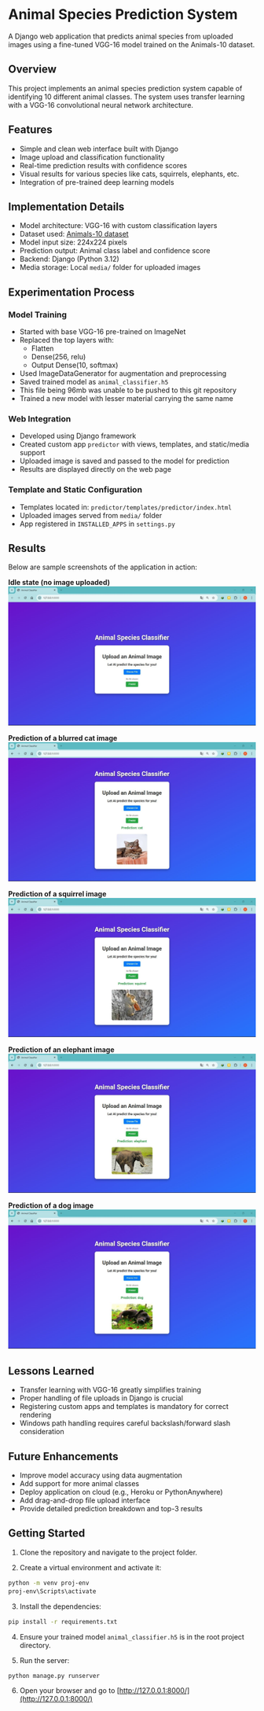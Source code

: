 
# Animal Species Prediction System

A Django web application that predicts animal species from uploaded images using a fine-tuned VGG-16 model trained on the Animals-10 dataset.

## Overview

This project implements an animal species prediction system capable of identifying 10 different animal classes. The system uses transfer learning with a VGG-16 convolutional neural network architecture.

## Features

- Simple and clean web interface built with Django
- Image upload and classification functionality
- Real-time prediction results with confidence scores
- Visual results for various species like cats, squirrels, elephants, etc.
- Integration of pre-trained deep learning models

## Implementation Details

- Model architecture: VGG-16 with custom classification layers
- Dataset used: [Animals-10 dataset](https://www.kaggle.com/datasets/alessiocorrado99/animals10)
- Model input size: 224x224 pixels
- Prediction output: Animal class label and confidence score
- Backend: Django (Python 3.12)
- Media storage: Local `media/` folder for uploaded images

## Experimentation Process

### Model Training
- Started with base VGG-16 pre-trained on ImageNet
- Replaced the top layers with:
  - Flatten
  - Dense(256, relu)
  - Output Dense(10, softmax)
- Used ImageDataGenerator for augmentation and preprocessing
- Saved trained model as `animal_classifier.h5`
- This file being 96mb was unable to be pushed to this git repository
- Trained a new model with lesser material carrying the same name 

### Web Integration
- Developed using Django framework
- Created custom app `predictor` with views, templates, and static/media support
- Uploaded image is saved and passed to the model for prediction
- Results are displayed directly on the web page

### Template and Static Configuration
- Templates located in: `predictor/templates/predictor/index.html`
- Uploaded images served from `media/` folder
- App registered in `INSTALLED_APPS` in `settings.py`

## Results

Below are sample screenshots of the application in action:

**Idle state (no image uploaded)**  
![1.jpg](Screenshots/1.jpg)

**Prediction of a blurred cat image**  
![2.jpg](Screenshots/2.jpg)

**Prediction of a squirrel image**  
![3.jpg](Screenshots/3.jpg)

**Prediction of an elephant image**  
![4.jpg](Screenshots/4.jpg)

**Prediction of a dog image**  
![5.jpg](Screenshots/5.jpg)

## Lessons Learned

- Transfer learning with VGG-16 greatly simplifies training
- Proper handling of file uploads in Django is crucial
- Registering custom apps and templates is mandatory for correct rendering
- Windows path handling requires careful backslash/forward slash consideration

## Future Enhancements

- Improve model accuracy using data augmentation
- Add support for more animal classes
- Deploy application on cloud (e.g., Heroku or PythonAnywhere)
- Add drag-and-drop file upload interface
- Provide detailed prediction breakdown and top-3 results

## Getting Started

1. Clone the repository and navigate to the project folder.

2. Create a virtual environment and activate it:

```bash
python -m venv proj-env
proj-env\Scripts\activate
```

3. Install the dependencies:

```bash
pip install -r requirements.txt
```

4. Ensure your trained model `animal_classifier.h5` is in the root project directory.

5. Run the server:

```bash
python manage.py runserver
```

6. Open your browser and go to [http://127.0.0.1:8000/](http://127.0.0.1:8000/)
